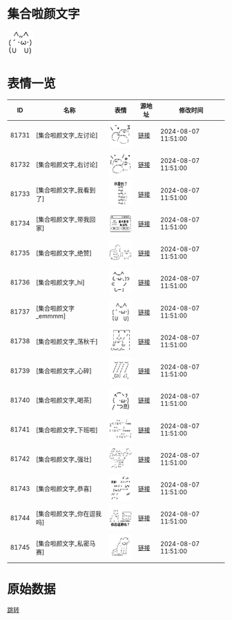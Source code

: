 # 集合啦颜文字

<img src="./cover.png" height="60" alt="cover" />

# 表情一览

|ID|名称|表情|源地址|修改时间|
|----|----|----|----|----|
|81731|[集合啦颜文字_左讨论]|<img src="./pic/081731_%5B集合啦颜文字_左讨论%5D.png" height="60" alt="左讨论"/>|[链接](https://i0.hdslb.com/bfs/garb/614b4fd367c529a8a032b500e2ba93adb4c84006.png)|2024-08-07 11:51:00|
|81732|[集合啦颜文字_右讨论]|<img src="./pic/081732_%5B集合啦颜文字_右讨论%5D.png" height="60" alt="右讨论"/>|[链接](https://i0.hdslb.com/bfs/garb/977867769017c5db63a5ffb99a20bf70d111a02c.png)|2024-08-07 11:51:00|
|81733|[集合啦颜文字_我看到了]|<img src="./pic/081733_%5B集合啦颜文字_我看到了%5D.png" height="60" alt="我看到了"/>|[链接](https://i0.hdslb.com/bfs/garb/539d4db1fb12e91e1787ff43aa20067b713f02f3.png)|2024-08-07 11:51:00|
|81734|[集合啦颜文字_带我回家]|<img src="./pic/081734_%5B集合啦颜文字_带我回家%5D.png" height="60" alt="带我回家"/>|[链接](https://i0.hdslb.com/bfs/garb/ed97b543be151b4fd1058100dbcae345913cee89.png)|2024-08-07 11:51:00|
|81735|[集合啦颜文字_绝赞]|<img src="./pic/081735_%5B集合啦颜文字_绝赞%5D.png" height="60" alt="绝赞"/>|[链接](https://i0.hdslb.com/bfs/garb/d5ca7a8bc2dc709a6b9b5f4563345acc0d562f28.png)|2024-08-07 11:51:00|
|81736|[集合啦颜文字_hi]|<img src="./pic/081736_%5B集合啦颜文字_hi%5D.png" height="60" alt="hi"/>|[链接](https://i0.hdslb.com/bfs/garb/24d99db598d824ef1dc1ee3f48c991dfdc24c816.png)|2024-08-07 11:51:00|
|81737|[集合啦颜文字_emmmm]|<img src="./pic/081737_%5B集合啦颜文字_emmmm%5D.png" height="60" alt="emmmm"/>|[链接](https://i0.hdslb.com/bfs/garb/c04315da93db037402fc8b1b72e27a2f37ac727f.png)|2024-08-07 11:51:00|
|81738|[集合啦颜文字_荡秋千]|<img src="./pic/081738_%5B集合啦颜文字_荡秋千%5D.png" height="60" alt="荡秋千"/>|[链接](https://i0.hdslb.com/bfs/garb/dd1e218864364a18aeaa5e2f25b57be632173585.png)|2024-08-07 11:51:00|
|81739|[集合啦颜文字_心碎]|<img src="./pic/081739_%5B集合啦颜文字_心碎%5D.png" height="60" alt="心碎"/>|[链接](https://i0.hdslb.com/bfs/garb/ce40aa08046dea30197fc0623ab3667713ef0d81.png)|2024-08-07 11:51:00|
|81740|[集合啦颜文字_喝茶]|<img src="./pic/081740_%5B集合啦颜文字_喝茶%5D.png" height="60" alt="喝茶"/>|[链接](https://i0.hdslb.com/bfs/garb/0d86df6d3534ed86c86ee3a2d0c198fada67588e.png)|2024-08-07 11:51:00|
|81741|[集合啦颜文字_下班啦]|<img src="./pic/081741_%5B集合啦颜文字_下班啦%5D.png" height="60" alt="下班啦"/>|[链接](https://i0.hdslb.com/bfs/garb/c7e2412713aed37073730dfdc10da2d18b8e8356.png)|2024-08-07 11:51:00|
|81742|[集合啦颜文字_强壮]|<img src="./pic/081742_%5B集合啦颜文字_强壮%5D.png" height="60" alt="强壮"/>|[链接](https://i0.hdslb.com/bfs/garb/8f26d93b2d4f3a1e923dcda4c05cb04beb67305d.png)|2024-08-07 11:51:00|
|81743|[集合啦颜文字_恭喜]|<img src="./pic/081743_%5B集合啦颜文字_恭喜%5D.png" height="60" alt="恭喜"/>|[链接](https://i0.hdslb.com/bfs/garb/70d6a75317d9c1ce1d7bd50f60dd9a8399e6aeb1.png)|2024-08-07 11:51:00|
|81744|[集合啦颜文字_你在逗我吗]|<img src="./pic/081744_%5B集合啦颜文字_你在逗我吗%5D.png" height="60" alt="你在逗我吗"/>|[链接](https://i0.hdslb.com/bfs/garb/6d042faee2af555d8d37240d030b057b04c3a5b9.png)|2024-08-07 11:51:00|
|81745|[集合啦颜文字_私密马赛]|<img src="./pic/081745_%5B集合啦颜文字_私密马赛%5D.png" height="60" alt="私密马赛"/>|[链接](https://i0.hdslb.com/bfs/garb/6eeb7b27d949b1579b9a72bb2a1e09038cc15014.png)|2024-08-07 11:51:00|

# 原始数据

[跳转](./raw.json)

